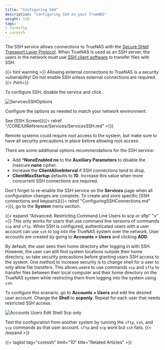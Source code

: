 ```yaml
---
title: "Configuring SSH"
description: "Configuring SSH on your TrueNAS"
weight: 130
tags:
- coresftp
- coressh
---
```


The SSH service allows connections to TrueNAS with the [Secure SHell Transport Layer Protocol](https://tools.ietf.org/html/rfc4253).
When TrueNAS is used as an SSH server, the users in the network must use [SSH client software](https://www.bing.com/search?q=SSH%20client%20software) to transfer files with SSH.

{{< hint warning >}}
Allowing external connections to TrueNAS is a security vulnerability!
Do not enable SSH unless external connections are required.
{{< /hint>}}

To configure SSH, disable the service and click <i class="fa fa-pencil" aria-hidden="true" title="Configure"></i>.

![ServicesSSHOptions](/images/CORE/12.0/ServicesSSHOptions.png "SSH Options")

Configure the options as needed to match your network environment.

See [SSH Screen]({{< relref "/CORE/UIReference/Services/ServicesSSH.md" >}})

Remote systems could require *root* access to the system, but make sure to have all security precautions in place before allowing root access.

There are some additional options recommendations for the SSH service:

* Add ***NoneEnabled no** to the **Auxiliary Parameters** to disable the insecure **none** cipher.
* Increase the **ClientAliveInterval** if SSH connections tend to drop.
* **ClientMaxStartup** defaults to **10**.
  Increase this value when more concurrent SSH connections are required.

Don't forget to re-enable the SSH service on the **Services** page when all configuration changes are complete.
To create and store specific [SSH connections and keypairs]({{< relref "ConfiguringSSHConnections.md" >}}), go to the **System** menu section.

{{< expand "Advanced: Restricting Command Line Users to scp or sftp" "v" >}}
This only works for users that use command line versions of commands `scp` and `sftp`.
When SSH is configured, authenticated users with a user account can use `ssh` to log into the TrueNAS system over the network.
User accounts are created by going to **Accounts > Users** and clicking **ADD**.

By default, the user sees their home directory after logging in with SSH.
However, the user can still find system locations outside their home directory, so take security precautions before granting users SSH access to the system.
One method to increase security is to change shell for a user to only allow file transfers.
This allows users to use commands `scp` and `sftp` to transfer files between their local computer and their home directory on the TrueNAS system while restricting them from logging into the system using `ssh`.

To configure this scenario, go to **Accounts > Users** and edit the desired user account.
Change the **Shell** to **scponly**.
Repeat for each user that needs restricted SSH access.

![Accounts Users Edit Shell Scp only](/images/CORE/12.0/AccountsUsersEditShellScponly.png "Accounts Users Edit Shell Scp only")

Test the configuration from another system by running the `sftp`, `ssh`, and `scp` commands as that user account.
`sftp` and `scp` work but `ssh` fails.
{{< /expand >}}

{{< taglist tag="coressh" limit="10" title="Related Articles" >}}